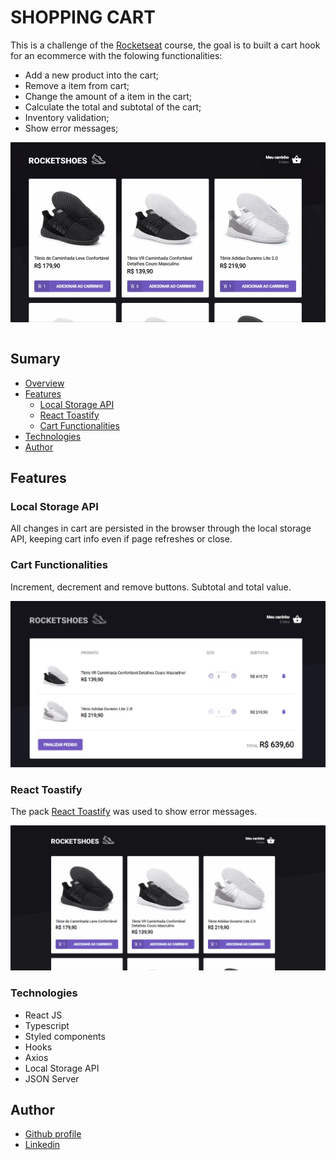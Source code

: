 # SHOPPING CART

This is a challenge of the [Rocketseat](https://www.rocketseat.com.br/) course, the goal is to built a cart hook for an ecommerce with the folowing functionalities:

- Add a new product into the cart;
- Remove a item from cart;
- Change the amount of a item in the cart;
- Calculate the total and subtotal of the cart;
- Inventory validation;
- Show error messages;

<img style="display: block; margin-left: auto; margin-rigth: auto;" src="./public/main.gif">

<br>

## Sumary

- [Overview]()
- [Features](#features)
  - [Local Storage API](#local_storage_API)
  - [React Toastify](#react-toastify)
  - [Cart Functionalities](#cart-functionalities)
- [Technologies](#technologies)
- [Author](#author)


## Features

### Local Storage API

All changes in cart are persisted in the browser through the local storage API, keeping cart info even if page refreshes or close.

### Cart Functionalities

Increment, decrement and remove buttons. 
Subtotal and total value.

![](./public/cart.jpg)

### React Toastify

The pack [React Toastify](https://fkhadra.github.io/react-toastify/introduction/) was used to show error messages. 

![](./public/toastfy.gif)


### Technologies

- React JS
- Typescript
- Styled components
- Hooks
- Axios
- Local Storage API
- JSON Server



## Author

- [Github profile](https://github.com/mauricio-tejada)
- [Linkedin](https://www.linkedin.com/in/mauricio-tfernandes/)

